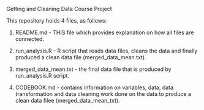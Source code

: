Getting and Cleaning Data Course Project

This repository holds 4 files, as follows:

1. README.md - THIS file which provides explanation on how all files are connected.

2. run_analysis.R - R script that reads data files, cleans the data and finally produced a 
   clean data file (merged_data_mean.txt).

3. merged_data_mean.txt - the final data file that is produced by run_analysis.R script.

4. CODEBOOK.md - contains information on variables, data, data transformation and data cleaning 
   work done on the data to produce a clean data filee (merged_data_mean_txt).
